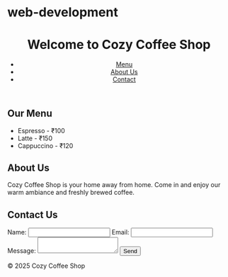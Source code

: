 # web-development
<!DOCTYPE html>
<html lang="en">
<head>
    <meta charset="UTF-8">
    <meta name="viewport" content="width=device-width, initial-scale=1.0">
    <title>Cozy Coffee Shop</title>
    <link rel="stylesheet" href="styles.css">
</head>
<body>
    <header>
        <h1>Welcome to Cozy Coffee Shop</h1>
        <nav>
            <ul>
                <li><a href="#menu">Menu</a></li>
                <li><a href="#about">About Us</a></li>
                <li><a href="#contact">Contact</a></li>
            </ul>
        </nav>
    </header>
    <section id="menu">
        <h2>Our Menu</h2>
        <ul>
            <li>Espresso - ₹100</li>
            <li>Latte - ₹150</li>
            <li>Cappuccino - ₹120</li>
        </ul>
    </section>
    <section id="about">
        <h2>About Us</h2>
        <p>Cozy Coffee Shop is your home away from home. Come in and enjoy our warm ambiance and freshly brewed coffee.</p>
    </section>
    <section id="contact">
        <h2>Contact Us</h2>
        <form>
            <label for="name">Name:</label>
            <input type="text" id="name" name="name" required>
            <label for="email">Email:</label>
            <input type="email" id="email" name="email" required>
            <label for="message">Message:</label>
            <textarea id="message" name="message" required></textarea>
            <button type="submit">Send</button>
        </form>
    </section>
    <footer>
        <p>&copy; 2025 Cozy Coffee Shop</p>
    </footer>
    <script src="script.js"></script>
</body>
</html>
